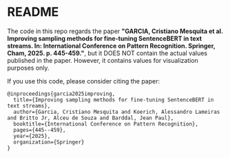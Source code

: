 # README

The code in this repo regards the paper **"GARCIA, Cristiano Mesquita et al. Improving sampling methods for fine-tuning SentenceBERT in text streams. In: International Conference on Pattern Recognition. Springer, Cham, 2025. p. 445-459."**, but it DOES NOT contain the actual values published in the paper. 
However, it contains values for visualization purposes only.

If you use this code, please consider citing the paper:

```
@inproceedings{garcia2025improving,
  title={Improving sampling methods for fine-tuning SentenceBERT in text streams},
  author={Garcia, Cristiano Mesquita and Koerich, Alessandro Lameiras and Britto Jr, Alceu de Souza and Barddal, Jean Paul},
  booktitle={International Conference on Pattern Recognition},
  pages={445--459},
  year={2025},
  organization={Springer}
}
```
